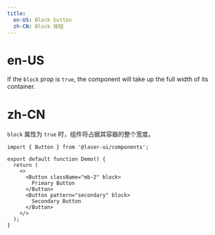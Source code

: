 ```yaml
---
title:
  en-US: Block button
  zh-CN: Block 按钮
---
```


# en-US

If the `block` prop is `true`, the component will take up the full width of its container.

# zh-CN

`block` 属性为 `true` 时，组件将占据其容器的整个宽度。

```tsx
import { Button } from '@laser-ui/components';

export default function Demo() {
  return (
    <>
      <Button className="mb-2" block>
        Primary Button
      </Button>
      <Button pattern="secondary" block>
        Secondary Button
      </Button>
    </>
  );
}
```
